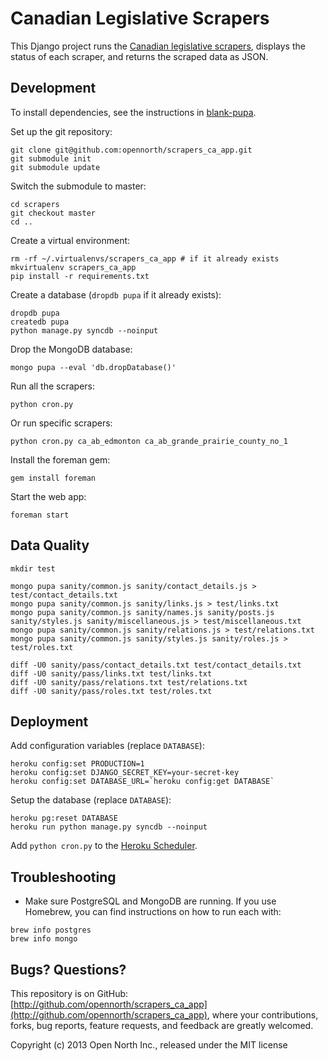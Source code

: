 # Canadian Legislative Scrapers

This Django project runs the [Canadian legislative scrapers](http://github.com/opencivicdata/scrapers-ca), displays the status of each scraper, and returns the scraped data as JSON.

## Development

To install dependencies, see the instructions in [blank-pupa](https://github.com/opennorth/blank-pupa).

Set up the git repository:

```
git clone git@github.com:opennorth/scrapers_ca_app.git
git submodule init
git submodule update
```

Switch the submodule to master:

```
cd scrapers
git checkout master
cd ..
```

Create a virtual environment:

```
rm -rf ~/.virtualenvs/scrapers_ca_app # if it already exists
mkvirtualenv scrapers_ca_app
pip install -r requirements.txt
```

Create a database (`dropdb pupa` if it already exists):

```
dropdb pupa
createdb pupa
python manage.py syncdb --noinput
```

Drop the MongoDB database:

```
mongo pupa --eval 'db.dropDatabase()'
```

Run all the scrapers:

```
python cron.py
```

Or run specific scrapers:

```
python cron.py ca_ab_edmonton ca_ab_grande_prairie_county_no_1
```

Install the foreman gem:

```
gem install foreman
```

Start the web app:

```
foreman start
```

## Data Quality

```
mkdir test
```

```
mongo pupa sanity/common.js sanity/contact_details.js > test/contact_details.txt
mongo pupa sanity/common.js sanity/links.js > test/links.txt
mongo pupa sanity/common.js sanity/names.js sanity/posts.js sanity/styles.js sanity/miscellaneous.js > test/miscellaneous.txt
mongo pupa sanity/common.js sanity/relations.js > test/relations.txt
mongo pupa sanity/common.js sanity/styles.js sanity/roles.js > test/roles.txt
```

```
diff -U0 sanity/pass/contact_details.txt test/contact_details.txt
diff -U0 sanity/pass/links.txt test/links.txt
diff -U0 sanity/pass/relations.txt test/relations.txt
diff -U0 sanity/pass/roles.txt test/roles.txt
```

## Deployment

Add configuration variables (replace `DATABASE`):

```
heroku config:set PRODUCTION=1
heroku config:set DJANGO_SECRET_KEY=your-secret-key
heroku config:set DATABASE_URL=`heroku config:get DATABASE`
```

Setup the database (replace `DATABASE`):

```
heroku pg:reset DATABASE
heroku run python manage.py syncdb --noinput
```

Add `python cron.py` to the [Heroku Scheduler](https://scheduler.heroku.com/dashboard).

## Troubleshooting

* Make sure PostgreSQL and MongoDB are running. If you use Homebrew, you can find instructions on how to run each with:

```
brew info postgres
brew info mongo
```

## Bugs? Questions?

This repository is on GitHub: [http://github.com/opennorth/scrapers_ca_app](http://github.com/opennorth/scrapers_ca_app), where your contributions, forks, bug reports, feature requests, and feedback are greatly welcomed.

Copyright (c) 2013 Open North Inc., released under the MIT license
